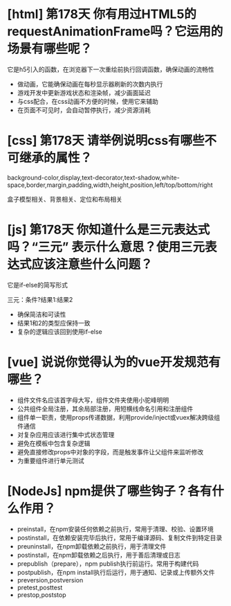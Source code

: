 # [html] 第178天 你有用过HTML5的requestAnimationFrame吗？它运用的场景有哪些呢？

它是h5引入的函数，在浏览器下一次重绘前执行回调函数，确保动画的流畅性

- 做动画，它能确保动画在每秒显示器刷新的次数内执行
- 游戏开发中更新游戏状态和渲染帧，减少画面延迟
- 与css配合，在css动画不方便的时候，使用它来辅助
- 在页面不可见时，会自动暂停执行，减少资源消耗

# [css] 第178天 请举例说明css有哪些不可继承的属性？

background-color,display,text-decorator,text-shadow,white-space,border,margin,padding,width,height,position,left/top/bottom/right

盒子模型相关、背景相关、定位和布局相关

# [js] 第178天 你知道什么是三元表达式吗？“三元” 表示什么意思？使用三元表达式应该注意些什么问题？

它是if-else的简写形式

三元：条件?结果1:结果2

- 确保简洁和可读性
- 结果1和2的类型应保持一致
- 复杂的逻辑应该回到使用if-else

# [vue] 说说你觉得认为的vue开发规范有哪些？

- 组件文件名应该首字母大写，组件文件夹使用小驼峰明明
- 公共组件全局注册，其余局部注册，用短横线命名引用和注册组件
- 组件单一职责，使用props传递数据，利用provide/inject或vuex解决跨级组件通信
- 对复杂应用应该进行集中式状态管理
- 避免在模板中包含复杂逻辑
- 避免直接修改props中对象的字段，而是触发事件让父组件来监听修改
- 为重要组件进行单元测试

# [NodeJs] npm提供了哪些钩子？各有什么作用？

- preinstall，在npm安装任何依赖之前执行，常用于清理、校验、设置环境
- postinstall，在依赖安装完毕后执行，常用于编译源码、复制文件到特定目录
- preuninstall，在npm卸载依赖之前执行，用于清理文件
- postinstall，在npm卸载依赖之后执行，用于善后清理或日志
- prepublish（prepare），npm publish执行前运行。常用于构建代码
- postpublish，在npm install执行后运行，用于通知、记录或上传额外文件
- preversion,postversion
- pretest,posttest
- prestop,poststop
